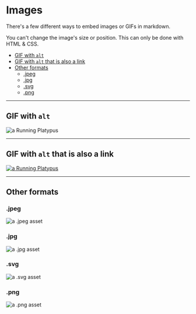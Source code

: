 # Images

There's a few different ways to embed images or GIFs in markdown.

You can't change the image's size or position. This can only be done with HTML &
CSS.

- [GIF with `alt`](#gif-with-alt)
- [GIF with `alt` that is also a link](#gif-with-alt-that-is-also-a-link)
- [Other formats](#other-formats)
  - [.jpeg](#jpeg)
  - [.jpg](#jpg)
  - [.svg](#svg)
  - [.png](#png)

---

## GIF with `alt`

![a Running Platypus](./assets/platyrun.gif)

---

## GIF with `alt` that is also a link

[![a Running Platypus](./assets/platyrun.gif)](https://en.wikipedia.org/wiki/Platypus)

---

## Other formats

### .jpeg

![a .jpeg asset](./assets/avatar.jpeg)

### .jpg

![a .jpg asset](./assets/gabor.jpg)

### .svg

![a .svg asset](./assets/spaceship_a.svg)

### .png

![a .png asset](./assets/Wilber_huge_alpha.png)
